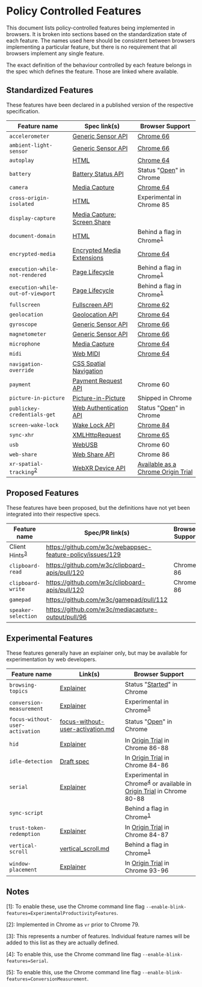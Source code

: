 # Policy Controlled Features

This document lists policy-controlled features being implemented in browsers. It
is broken into sections based on the standardization state of each feature. The
names used here should be consistent between browsers implementing a particular
feature, but there is no requirement that all browsers implement any single
feature.

The exact definition of the behaviour controlled by each feature belongs in the
spec which defines the feature. Those are linked where available.

## Standardized Features

These features have been declared in a published version of the respective
specification.

| Feature name | Spec link(s) | Browser Support |
| ------------ | ------------ | --------------- |
| `accelerometer` | [Generic Sensor API][generic-sensor] | [Chrome 66](https://www.chromestatus.com/feature/5758486868656128) |
| `ambient-light-sensor` | [Generic Sensor API][generic-sensor] | [Chrome 66](https://www.chromestatus.com/feature/5758486868656128) |
| `autoplay` | [HTML][html] | [Chrome 64](https://www.chromestatus.com/feature/5100524789563392) |
| `battery` | [Battery Status API][battery-status] | Status "[Open](https://bugs.chromium.org/p/chromium/issues/detail?id=1007264)" in Chrome |
| `camera` | [Media Capture][media-capture] | [Chrome 64](https://www.chromestatus.com/feature/5023919287304192) |
| `cross-origin-isolated` | [HTML][html] | Experimental in Chrome 85 |
| `display-capture` | [Media Capture: Screen Share][media-capture-screen-share] | |
| `document-domain` | [HTML][html] | Behind a flag in Chrome<sup>[1](#fn1)</sup> |
| `encrypted-media` | [Encrypted Media Extensions][encrypted-media] | [Chrome 64](https://www.chromestatus.com/feature/5023919287304192) |
| `execution-while-not-rendered` | [Page Lifecycle][page-lifecycle] | Behind a flag in Chrome<sup>[1](#fn1)</sup> |
| `execution-while-out-of-viewport` | [Page Lifecycle][page-lifecycle] | Behind a flag in Chrome<sup>[1](#fn1)</sup> |
| `fullscreen` | [Fullscreen API][fullscreen] | [Chrome 62](https://www.chromestatus.com/feature/5094837900541952) |
| `geolocation` | [Geolocation API][geolocation] | [Chrome 64](https://www.chromestatus.com/feature/5023919287304192) |
| `gyroscope` |[Generic Sensor API][generic-sensor] | [Chrome 66](https://www.chromestatus.com/feature/5758486868656128) |
| `magnetometer` |[Generic Sensor API][generic-sensor] | [Chrome 66](https://www.chromestatus.com/feature/5758486868656128) |
| `microphone` |[Media Capture][media-capture] | [Chrome 64](https://www.chromestatus.com/feature/5023919287304192) |
| `midi` | [Web MIDI][web-midi] | [Chrome 64](https://www.chromestatus.com/feature/5023919287304192) |
| `navigation-override` | [CSS Spatial Navigation][navigation-override] |  |
| `payment` | [Payment Request API][payment-request] | Chrome 60 |
| `picture-in-picture` | [Picture-in-Picture][pip] | Shipped in Chrome |
| `publickey-credentials-get` | [Web Authentication API][publickey-credentials-get] | Status "[Open](https://bugs.chromium.org/p/chromium/issues/detail?id=993007)" in Chrome |
| `screen-wake-lock` | [Wake Lock API][wake-lock] | [Chrome 84](https://www.chromestatus.com/feature/4636879949398016) |
| `sync-xhr` | [XMLHttpRequest][xhr] | [Chrome 65](https://www.chromestatus.com/feature/5154875084111872) |
| `usb` | [WebUSB][webusb] | Chrome 60 |
| `web-share` | [Web Share API][web-share] | Chrome 86 |
| `xr-spatial-tracking`<sup>[2](#fn2)</sup> | [WebXR Device API][xr] | [Available as a Chrome Origin Trial](https://developers.chrome.com/origintrials/#/trials/active) |

## Proposed Features

These features have been proposed, but the definitions have not yet been
integrated into their respective specs.

| Feature name | Spec/PR link(s) | Browser Support |
| ------------ | --------------- | --------------- |
| Client Hints<sup>[3](#fn3)</sup> | https://github.com/w3c/webappsec-feature-policy/issues/129 | |
| `clipboard-read` | https://github.com/w3c/clipboard-apis/pull/120 | Chrome 86 |
| `clipboard-write` | https://github.com/w3c/clipboard-apis/pull/120 | Chrome 86 |
| `gamepad` | https://github.com/w3c/gamepad/pull/112 |  |
| `speaker-selection` | https://github.com/w3c/mediacapture-output/pull/96 | |

## Experimental Features

These features generally have an explainer only, but may be available for
experimentation by web developers.

| Feature name | Link(s) | Browser Support |
| ------------ | ------- | --------------- |
| `browsing-topics` | [Explainer](https://github.com/jkarlin/topics/) | Status "[Started](https://bugs.chromium.org/p/chromium/issues/detail?id=1294456)" in Chrome |
| `conversion-measurement ` | [Explainer](https://github.com/WICG/conversion-measurement-api#publisher-controls-for-impression-declaration) | Experimental in Chrome<sup>[5](#fn5)</sup> |
| `focus-without-user-activation` | [focus-without-user-activation.md](policies/focus-without-user-activation.md) | Status "[Open](https://bugs.chromium.org/p/chromium/issues/detail?id=965495)" in Chrome |
| `hid` | [Explainer](https://github.com/WICG/webhid/blob/master/EXPLAINER.md) | In [Origin Trial](https://developers.chrome.com/origintrials/#/view_trial/1074108511127863297) in Chrome 86-88 |
| `idle-detection` | [Draft spec](https://github.com/WICG/idle-detection/pull/29) | In [Origin Trial](https://developers.chrome.com/origintrials/#/view_trial/551690954352885761) in Chrome 84-86 |
| `serial` | [Explainer](https://github.com/WICG/serial/blob/gh-pages/EXPLAINER.md) | Experimental in Chrome<sup>[4](#fn4)</sup> or available in [Origin Trial](https://developers.chrome.com/origintrials/#/view_trial/2992641952387694593) in Chrome 80-88 |
| `sync-script` | | Behind a flag in Chrome<sup>[1](#fn1)</sup> |
| `trust-token-redemption` | [Explainer](https://github.com/WICG/trust-token-api) | In [Origin Trial](https://developers.chrome.com/origintrials/#/view_trial/2479231594867458049) in Chrome 84-87 |
| `vertical-scroll` | [vertical\_scroll.md](policies/vertical_scroll.md) | Behind a flag in Chrome<sup>[1](#fn1)</sup> |
| `window-placement` | [Explainer](https://github.com/webscreens/window-placement/blob/main/EXPLAINER.md) | In [Origin Trial](https://developer.chrome.com/origintrials/#/view_trial/-8087339030850568191) in Chrome 93-96 |


## Notes

<a name="fn1">[1]</a>: To enable these, use the Chrome command line flag
`--enable-blink-features=ExperimentalProductivityFeatures`.

<a name="fn2">[2]</a>: Implemented in Chrome as `vr` prior to Chrome 79.

<a name="fn3">[3]</a>: This represents a number of features. Individual feature
names will be added to this list as they are actually defined.

<a name="fn4">[4]</a>: To enable this, use the Chrome command line flag
`--enable-blink-features=Serial`.

<a name="fn5">[5]</a>: To enable this, use the Chrome command line flag
`--enable-blink-features=ConversionMeasurement`.

[battery-status]: https://w3c.github.io/battery/#permissions-policy-integration
[encrypted-media]: https://w3c.github.io/encrypted-media/#permissions-policy-integration
[fullscreen]: https://fullscreen.spec.whatwg.org/#permissions-policy-integration
[generic-sensor]: https://www.w3.org/TR/generic-sensor/#feature-policy
[geolocation]: https://w3c.github.io/geolocation-api/#permissions-policy
[html]: https://html.spec.whatwg.org/multipage/infrastructure.html#policy-controlled-features
[media-capture]: https://w3c.github.io/mediacapture-main/#permissions-policy-integration
[media-capture-screen-share]: https://w3c.github.io/mediacapture-screen-share/#permissions-policy-integration
[navigation-override]: https://drafts.csswg.org/css-nav-1/#policy-feature
[page-lifecycle]: https://wicg.github.io/page-lifecycle/#feature-policies
[payment-request]: https://www.w3.org/TR/payment-request/#permissions-policy
[pip]: https://wicg.github.io/picture-in-picture/#feature-policy
[publickey-credentials-get]: https://w3c.github.io/webauthn/#sctn-permissions-policy
[wake-lock]: https://w3c.github.io/screen-wake-lock/#policy-control
[web-midi]: https://webaudio.github.io/web-midi-api/#permissions-policy-integration
[web-share]: https://w3c.github.io/web-share/#permissions-policy
[webusb]: https://wicg.github.io/webusb/#permissions-policy
[xhr]: https://xhr.spec.whatwg.org/#feature-policy-integration
[xr]: https://immersive-web.github.io/webxr/#permissions-policy
